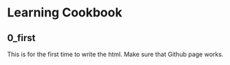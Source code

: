 # Learning Cookbook

## 0_first
This is for the first time to write the html. Make sure that Github page works.
